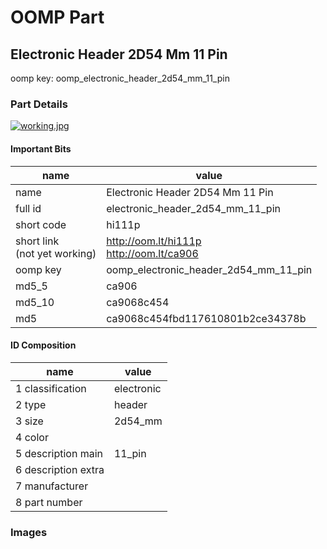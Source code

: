 # OOMP Part  
## Electronic Header 2D54 Mm 11 Pin  
  
oomp key: oomp_electronic_header_2d54_mm_11_pin  
  
### Part Details  
  
[![working.jpg](working_600.jpg)](working.jpg)  
  
#### Important Bits  
| name | value | 
| --- | --- | 
| name | Electronic Header 2D54 Mm 11 Pin | 
| full id | electronic_header_2d54_mm_11_pin | 
| short code | hi111p | 
| short link<br>(not yet working) | http://oom.lt/hi111p<br>http://oom.lt/ca906 | 
| oomp key | oomp_electronic_header_2d54_mm_11_pin | 
| md5_5 | ca906 | 
| md5_10 | ca9068c454 | 
| md5 | ca9068c454fbd117610801b2ce34378b | 
#### ID Composition  
| name | value | 
| --- | --- | 
| 1 classification | electronic | 
| 2 type | header | 
| 3 size | 2d54_mm | 
| 4 color |  | 
| 5 description main | 11_pin | 
| 6 description extra |  | 
| 7 manufacturer |  | 
| 8 part number |  | 
### Images  
